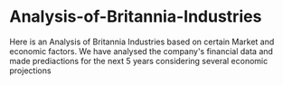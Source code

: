 # Analysis-of-Britannia-Industries
Here is an Analysis of Britannia Industries based on certain Market and economic factors.
We have analysed the company's financial data and made prediactions for the next 5 years considering several economic projections
